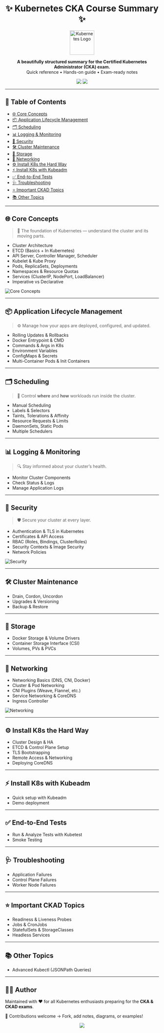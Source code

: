 <h1 align="center">✨ Kubernetes CKA Course Summary ✨</h1>

<p align="center">
  <img src="https://kubernetes.io/images/favicon.png" width="80" alt="Kubernetes Logo"/>
</p>

<p align="center">
  <b>A beautifully structured summary for the Certified Kubernetes Administrator (CKA) exam.</b><br/>
  Quick reference • Hands-on guide • Exam-ready notes
</p>

<p align="center">
  <a href="https://kubernetes.io/docs/"><img src="https://img.shields.io/badge/Kubernetes-Documentation-326CE5?style=flat&logo=kubernetes&logoColor=white" /></a>
  <a href="https://github.com/your-username/cka-course-summary/stargazers"><img src="https://img.shields.io/github/stars/your-username/cka-course-summary?style=social" /></a>
</p>

---

## 📑 Table of Contents
- [🌐 Core Concepts](#-core-concepts)
- [📦 Application Lifecycle Management](#-application-lifecycle-management)
- [🗂️ Scheduling](#️-scheduling)
- [📊 Logging & Monitoring](#-logging--monitoring)
- [🔐 Security](#-security)
- [🛠️ Cluster Maintenance](#️-cluster-maintenance)
- [💾 Storage](#-storage)
- [🌉 Networking](#-networking)
- [⚙️ Install K8s the Hard Way](#️-install-k8s-the-hard-way)
- [⚡ Install K8s with Kubeadm](#-install-k8s-with-kubeadm)
- [✅ End-to-End Tests](#-end-to-end-tests)
- [🩺 Troubleshooting](#-troubleshooting)
- [⭐ Important CKAD Topics](#-important-ckad-topics)
- [📚 Other Topics](#-other-topics)

---

## 🌐 Core Concepts
> 📘 The foundation of Kubernetes — understand the cluster and its moving parts.
- Cluster Architecture  
- ETCD (Basics + In Kubernetes)  
- API Server, Controller Manager, Scheduler  
- Kubelet & Kube Proxy  
- Pods, ReplicaSets, Deployments  
- Namespaces & Resource Quotas  
- Services (ClusterIP, NodePort, LoadBalancer)  
- Imperative vs Declarative  

![Core Concepts](https://kubernetes.io/images/kubeadm-stacked-color.png)

---

## 📦 Application Lifecycle Management
> ⚙️ Manage how your apps are deployed, configured, and updated.
- Rolling Updates & Rollbacks  
- Docker Entrypoint & CMD  
- Commands & Args in K8s  
- Environment Variables  
- ConfigMaps & Secrets  
- Multi-Container Pods & Init Containers  

---

## 🗂️ Scheduling
> 🎯 Control **where** and **how** workloads run inside the cluster.
- Manual Scheduling  
- Labels & Selectors  
- Taints, Tolerations & Affinity  
- Resource Requests & Limits  
- DaemonSets, Static Pods  
- Multiple Schedulers  

---

## 📊 Logging & Monitoring
> 🔍 Stay informed about your cluster’s health.
- Monitor Cluster Components  
- Check Status & Logs  
- Manage Application Logs  

---

## 🔐 Security
> 🛡️ Secure your cluster at every layer.
- Authentication & TLS in Kubernetes  
- Certificates & API Access  
- RBAC (Roles, Bindings, ClusterRoles)  
- Security Contexts & Image Security  
- Network Policies  

![Security](https://raw.githubusercontent.com/kubernetes/community/master/icons/png/security.png)

---

## 🛠️ Cluster Maintenance
- Drain, Cordon, Uncordon  
- Upgrades & Versioning  
- Backup & Restore  

---

## 💾 Storage
- Docker Storage & Volume Drivers  
- Container Storage Interface (CSI)  
- Volumes, PVs & PVCs  

---

## 🌉 Networking
- Networking Basics (DNS, CNI, Docker)  
- Cluster & Pod Networking  
- CNI Plugins (Weave, Flannel, etc.)  
- Service Networking & CoreDNS  
- Ingress Controller  

![Networking](https://miro.medium.com/v2/resize:fit:1000/format:webp/1*H2dBN3U5WZUJzV9oCeF8gw.png)

---

## ⚙️ Install K8s the Hard Way
- Cluster Design & HA  
- ETCD & Control Plane Setup  
- TLS Bootstrapping  
- Remote Access & Networking  
- Deploying CoreDNS  

---

## ⚡ Install K8s with Kubeadm
- Quick setup with Kubeadm  
- Demo deployment  

---

## ✅ End-to-End Tests
- Run & Analyze Tests with Kubetest  
- Smoke Testing  

---

## 🩺 Troubleshooting
- Application Failures  
- Control Plane Failures  
- Worker Node Failures  

---

## ⭐ Important CKAD Topics
- Readiness & Liveness Probes  
- Jobs & CronJobs  
- StatefulSets & StorageClasses  
- Headless Services  

---

## 📚 Other Topics
- Advanced Kubectl (JSONPath Queries)  

---

## 👨‍💻 Author
Maintained with ❤️ for all Kubernetes enthusiasts preparing for the **CKA & CKAD exams**.  

📌 Contributions welcome → Fork, add notes, diagrams, or examples!  

<p align="center">
  <img src="https://img.shields.io/badge/Happy Learning-💙-blue" />
</p>
